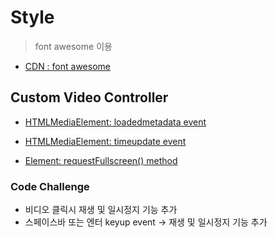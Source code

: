 # Style

> font awesome 이용

- [CDN : font awesome](https://cdnjs.com/libraries/font-awesome)

## Custom Video Controller

- [HTMLMediaElement: loadedmetadata event](https://developer.mozilla.org/en-US/docs/Web/API/HTMLMediaElement/loadedmetadata_event)

- [HTMLMediaElement: timeupdate event](https://developer.mozilla.org/en-US/docs/Web/API/HTMLMediaElement/timeupdate_event)

- [Element: requestFullscreen() method](https://developer.mozilla.org/en-US/docs/Web/API/Element/requestFullscreen)

### Code Challenge

- 비디오 클릭시 재생 및 일시정지 기능 추가
- 스페이스바 또는 엔터 keyup event -> 재생 및 일시정지 기능 추가
